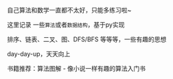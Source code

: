 自己算法和数学一直都不太好，只能多练习啦~

这里记录 一些`算法`或者`数据结构`，基于py实现

排序、链表、二叉、图、DFS/BFS 等等等，一些有趣的思想

day-day-up，天天向上



书籍推荐：算法图解 - 像小说一样有趣的算法入门书

